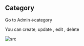 ## Category

Go to Admin->category

You can create, update , edit , delete

![src](/assets/lms/category.png)
